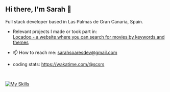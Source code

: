 ## Hi there, I'm Sarah 👋

Full stack developer based in Las Palmas de Gran Canaria, Spain.

- Relevant projects I made or took part in: <br />
[Locadoo - a website where you can search for movies by keywords and themes](https://locadoo.vercel.app) <br /> 

- 📫 How to reach me: sarahsoaresdev@gmail.com
- coding stats: https://wakatime.com/@scsrs

<br>

[![My Skills](https://skillicons.dev/icons?i=react,js,ts,html,css,tailwind,nodejs,mysql,docker,figma,git)](https://skillicons.dev)


<!--
**scsoares/scsoares** is a ✨ _special_ ✨ repository because its `README.md` (this file) appears on your GitHub profile.

Here are some ideas to get you started:

- 🔭 I’m currently working on ...
- 🌱 I’m currently learning ...
- 👯 I’m looking to collaborate on ...
- 🤔 I’m looking for help with ...
- 💬 Ask me about ...
- 📫 How to reach me: ...
- 😄 Pronouns: ...
- ⚡ Fun fact: ...
-->

